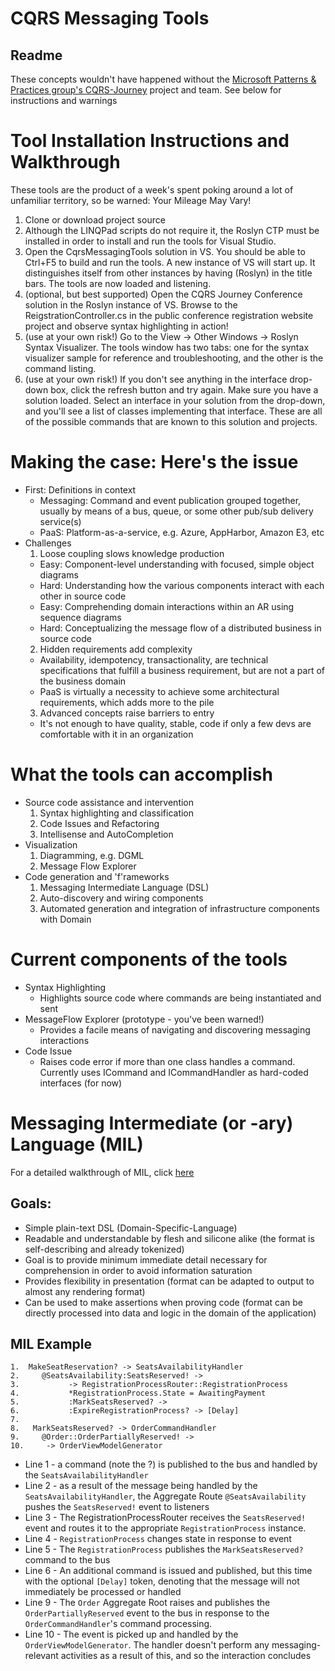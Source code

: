 # CQRS Messaging Tools
## Readme

These concepts wouldn't have happened without the [Microsoft Patterns & Practices group's CQRS-Journey](http://cqrsjourney.github.com/) project and team. See below for instructions and warnings

# Tool Installation Instructions and Walkthrough
These tools are the product of a week's spent poking around a lot of unfamiliar territory, so be warned: Your Mileage May Vary!

1. Clone or download project source
2.	Although the LINQPad scripts do not require it, the Roslyn CTP must be installed in order to install and run the tools for Visual Studio.
3.	Open the CqrsMessagingTools solution in VS. You should be able to Ctrl+F5 to build and run the tools. A new instance of VS will start up. It distinguishes itself from other instances by having (Roslyn) in the title bars. The tools are now loaded and listening. 
4.	(optional, but best supported) Open the CQRS Journey Conference solution in the Roslyn instance of VS. Browse to the ReigstrationController.cs in the public conference registration website project and observe syntax highlighting in action!
5.	(use at your own risk!) Go to the View -> Other Windows -> Roslyn Syntax Visualizer. The tools window has two tabs: one for the syntax visualizer sample for reference and troubleshooting, and the other is the command listing. 
6.	(use at your own risk!) If you don't see anything in the interface drop-down box, click the refresh button and try again. Make sure you have a solution loaded. Select an interface in your solution from the drop-down, and you'll see a list of classes implementing that interface. These are all of the possible commands that are known to this solution and projects. 


# Making the case: Here's the issue
* First: Definitions in context
   * Messaging: Command and event publication grouped together, usually by means of a bus, queue, or some other pub/sub delivery service(s)
   * PaaS: Platform-as-a-service, e.g. Azure, AppHarbor, Amazon E3, etc
* Challenges
  1.	Loose coupling slows knowledge production
     * Easy: Component-level understanding with focused, simple object diagrams
     * Hard: Understanding how the various components interact with each other in source code
     * Easy: Comprehending domain interactions within an AR using sequence diagrams
     * Hard: Conceptualizing the message flow of a distributed business in source code
  2.	Hidden requirements add complexity
     *	Availability, idempotency, transactionality, are technical specifications that fulfill a business requirement, but are not a part of the business domain
     *	PaaS is virtually a necessity to achieve some architectural requirements, which adds more to the pile
  3.	Advanced concepts raise barriers to entry
     *	It's not enough to have quality, stable, code if only a few devs are comfortable with it in an organization


# What the tools can accomplish
* Source code assistance and intervention
  1. Syntax highlighting and classification
  2. Code Issues and Refactoring
  3. Intellisense and AutoCompletion
* Visualization
  1. Diagramming, e.g. DGML
  2. Message Flow Explorer
* Code generation and 'f'rameworks
  1. Messaging Intermediate Language (DSL)
  3. Auto-discovery and wiring components
  4. Automated generation and integration of infrastructure components with Domain

# Current components of the tools
* Syntax Highlighting
  * Highlights source code where commands are being instantiated and sent
* MessageFlow Explorer (prototype - you've been warned!)
  * Provides a facile means of navigating and discovering messaging interactions
* Code Issue
  * Raises code error if more than one class handles a command. Currently uses ICommand and ICommandHandler<T>  as hard-coded interfaces (for now)

# Messaging Intermediate (or -ary) Language (MIL) 
For a detailed walkthrough of MIL, click [here](https://github.com/jelster/CqrsMessagingTools/wiki/MIL-Walkthrough)
## Goals:
* Simple plain-text DSL (Domain-Specific-Language)
* Readable and understandable by flesh and silicone alike (the format is self-describing and already tokenized)
* Goal is to provide minimum immediate detail necessary for comprehension in order to avoid information saturation
* Provides flexibility in presentation (format can be adapted to output to almost any rendering format) 
* Can be used to make assertions when proving code (format can be directly processed into data and logic in the domain of the application)

## MIL Example
```
1.  MakeSeatReservation? -> SeatsAvailabilityHandler 
2.     @SeatsAvailability:SeatsReserved! -> 
3.           -> RegistrationProcessRouter::RegistrationProcess
4.  	     *RegistrationProcess.State = AwaitingPayment
5. 	     	 :MarkSeatsReserved? -> 
6.  	     :ExpireRegistrationProcess? -> [Delay]
7.
8.   MarkSeatsReserved? -> OrderCommandHandler
9.     @Order::OrderPartiallyReserved! ->
10.		-> OrderViewModelGenerator
```
* Line 1 - a command (note the ?) is published to the bus and handled by the `SeatsAvailabilityHandler`
* Line 2 - as a result of the message being handled by the `SeatsAvailabilityHandler`, the Aggregate Route `@SeatsAvailability` pushes the `SeatsReserved!` event to listeners
* Line 3 - The RegistrationProcessRouter receives the `SeatsReserved!` event and routes it to the appropriate `RegistrationProcess` instance. 
* Line 4 - `RegistrationProcess` changes state in response to event
* Line 5 - The `RegistrationProcess` publishes the `MarkSeatsReserved?` command to the bus
* Line 6 - An additional command is issued and published, but this time with the optional `[Delay]` token, denoting that the message will not immediately be processed or handled
* Line 9 - The `Order` Aggregate Root raises and publishes the `OrderPartiallyReserved` event to the bus in response to the `OrderCommandHandler`'s command processing.
* Line 10 - The event is picked up and handled by the `OrderViewModelGenerator`. The handler doesn't perform any messaging-relevant activities as a result of this, and so the interaction concludes
